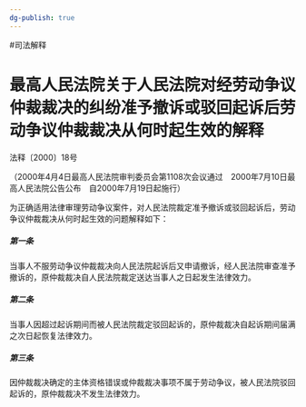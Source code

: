 ```yaml
---
dg-publish: true
---
```

#司法解释
# 最高人民法院关于人民法院对经劳动争议仲裁裁决的纠纷准予撤诉或驳回起诉后劳动争议仲裁裁决从何时起生效的解释

法释〔2000〕18号

（2000年4月4日最高人民法院审判委员会第1108次会议通过　2000年7月10日最高人民法院公告公布　自2000年7月19日起施行）

为正确适用法律审理劳动争议案件，对人民法院裁定准予撤诉或驳回起诉后，劳动争议仲裁裁决从何时起生效的问题解释如下：

##### 第一条

当事人不服劳动争议仲裁裁决向人民法院起诉后又申请撤诉，经人民法院审查准予撤诉的，原仲裁裁决自人民法院裁定送达当事人之日起发生法律效力。

##### 第二条

当事人因超过起诉期间而被人民法院裁定驳回起诉的，原仲裁裁决自起诉期间届满之次日起恢复法律效力。

##### 第三条

因仲裁裁决确定的主体资格错误或仲裁裁决事项不属于劳动争议，被人民法院驳回起诉的，原仲裁裁决不发生法律效力。